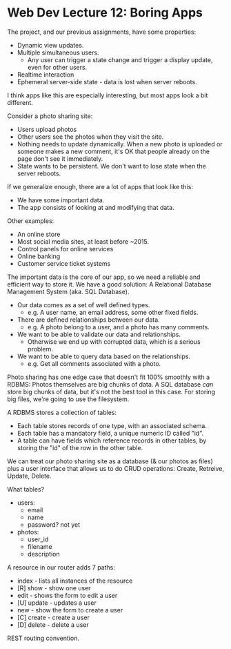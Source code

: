 
# Web Dev Lecture 12: Boring Apps

The project, and our previous assignments, have some properties:

 - Dynamic view updates.
 - Multiple simultaneous users.
   - Any user can trigger a state change and trigger a display
     update, even for other users.
 - Realtime interaction
 - Ephemeral server-side state - data is lost when server reboots.

I think apps like this are especially interesting, but most apps look
a bit different.

Consider a photo sharing site:

 * Users upload photos
 * Other users see the photos when they visit the site.
 * Nothing needs to update dynamically. When a new photo is uploaded
   or someone makes a new comment, it's OK that people already on the
   page don't see it immediately.
 * State wants to be persistent. We don't want to lose state when the
   server reboots.

If we generalize enough, there are a lot of apps that look like this:

 * We have some important data.
 * The app consists of looking at and modifying that data.
 
Other examples:

 * An online store
 * Most social media sites, at least before ~2015.
 * Control panels for online services
 * Online banking
 * Customer service ticket systems

The important data is the core of our app, so we need a reliable and efficient
way to store it. We have a good solution: A Relational Database Management
System (aka. SQL Database).

 * Our data comes as a set of well defined types.
   * e.g. A user name, an email address, some other fixed fields.
 * There are defined relationships between our data.
   * e.g. A photo belong to a user, and a photo has many comments.
 * We want to be able to validate our data and relationships.
   * Otherwise we end up with corrupted data, which is a serious problem.
 * We want to be able to query data based on the relationships.
   * e.g. Get all comments associated with a photo.

Photo sharing has one edge case that doesn't fit 100% smoothly with a RDBMS:
Photos themselves are big chunks of data. A SQL database *can* store big chunks
of data, but it's not the best tool in this case. For storing big files, we're
going to use the filesystem.

A RDBMS stores a collection of tables:

 * Each table stores records of one type, with an associated schema.
 * Each table has a mandatory field, a unique numeric ID called "id". 
 * A table can have fields which reference records in other tables, by
   storing the "id" of the row in the other table.

We can treat our photo sharing site as a database (& our photos as files) plus a
user interface that allows us to do CRUD operations: Create, Retreive, Update,
Delete.

What tables?

 - users:
   - email
   - name
   - password? not yet
 - photos:
   - user_id
   - filename
   - description

A resource in our router adds 7 paths:

 - index - lists all instances of the resource
 - [R] show - show one user
 - edit - shows the form to edit a user
 - [U] update - updates a user
 - new - show the form to create a user
 - [C] create - create a user
 - [D] delete - delete a user
 
REST routing convention. 



